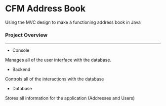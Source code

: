 # CFM Address Book
 Using the MVC design to make a functioning address book in Java
### Project Overview
---
- Console

Manages all of the user interface with the database.
- Backend

Controls all of the interactions with the database
- Database

Stores all information for the application (Addresses and Users)
